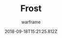 ---
title: Frost
seoTitle: Warframe Frost. Frost Abilities. Warfame Frost Builds
description: Resilient and powerful, Frost is the coolest warframe. He uses his ice based abilities to freeze his enemies and control the battlefield.
date: 2018-09-18T15:21:25.812Z
author: warframe
layout: warframes
permalink: /warframes/frost/
image: /images/frames/frost.jpg
video_url: 3YAUTNwcvCI
footerImage: /images/frames/frost.jpg
---